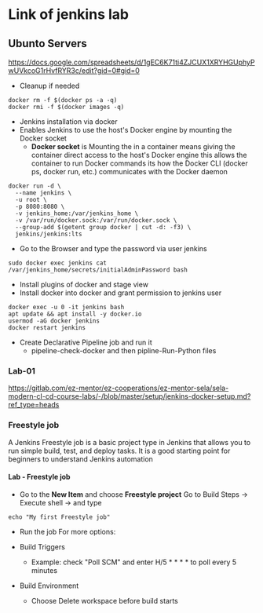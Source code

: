 # Link of jenkins lab
## Ubunto Servers
https://docs.google.com/spreadsheets/d/1gEC6K71ti4ZJCUX1XRYHGUphyPwUVkcoG1rHvfRYR3c/edit?gid=0#gid=0


- Cleanup if needed

```
docker rm -f $(docker ps -a -q)
docker rmi -f $(docker images -q)
```

- Jenkins installation via docker
- Enables Jenkins to use the host's Docker engine by mounting the Docker socket
  - **Docker socket** is Mounting the  in a container means giving the container direct access to the host's Docker engine       this allows the container to run Docker commands
     its how the Docker CLI (docker ps, docker run, etc.) communicates with the Docker daemon
    
```
docker run -d \
  --name jenkins \
  -u root \
  -p 8080:8080 \
  -v jenkins_home:/var/jenkins_home \
  -v /var/run/docker.sock:/var/run/docker.sock \
  --group-add $(getent group docker | cut -d: -f3) \
  jenkins/jenkins:lts
```

- Go to the Browser and type the password via user jenkins

```
sudo docker exec jenkins cat /var/jenkins_home/secrets/initialAdminPassword bash
```

- Install plugins of docker and stage view
- Install docker into docker and grant permission to jenkins user 
```
docker exec -u 0 -it jenkins bash
apt update && apt install -y docker.io
usermod -aG docker jenkins
docker restart jenkins
```

- Create Declarative Pipeline job and run it
  -  pipeline-check-docker and then pipline-Run-Python files

### Lab-01
https://gitlab.com/ez-mentor/ez-cooperations/ez-mentor-sela/sela-modern-cI-cd-course-labs/-/blob/master/setup/jenkins-docker-setup.md?ref_type=heads



### Freestyle job
A Jenkins Freestyle job is a basic project type in Jenkins that allows you to run simple build, test, and deploy tasks. It is a good starting point for beginners to understand Jenkins automation



#### Lab - Freestyle job

- Go to the **New Item** and choose **Freestyle project**
  Go to Build Steps -> Execute shell -> and type
```
echo "My first Freestyle job"
```
- Run the job
For more options:
- Build Triggers
    -  Example: check "Poll SCM" and enter H/5 * * * * to poll every 5 minutes

- Build Environment
    - Choose Delete workspace before build starts


